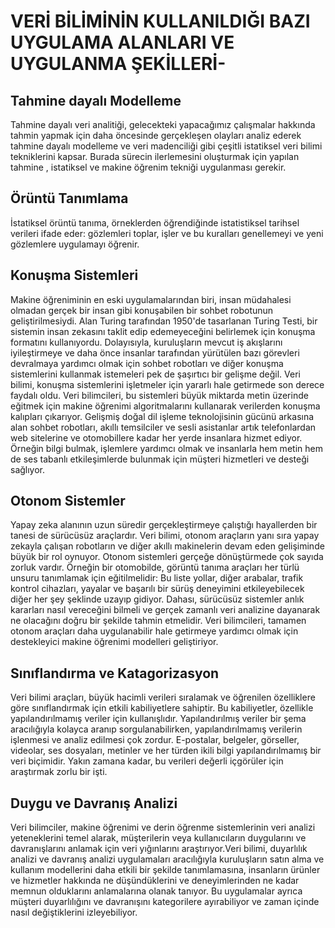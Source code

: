 # VERİ BİLİMİNİN KULLANILDIĞI BAZI UYGULAMA ALANLARI VE UYGULANMA ŞEKİLLERİ-
## Tahmine dayalı Modelleme
  Tahmine dayalı veri analitiği, gelecekteki yapacağımız çalışmalar hakkında tahmin yapmak için daha öncesinde gerçekleşen olayları analiz ederek tahmine dayalı modelleme ve veri madenciliği gibi çeşitli istatiksel veri bilimi tekniklerini kapsar. Burada sürecin ilerlemesini oluşturmak için yapılan tahmine , istatiksel ve makine öğrenim tekniği uygulanması gerekir.
## Örüntü Tanımlama
  İstatiksel örüntü tanıma, örneklerden öğrendiğinde istatistiksel tarihsel verileri ifade eder: gözlemleri toplar, işler ve bu kuralları genellemeyi ve yeni gözlemlere uygulamayı öğrenir.

## Konuşma Sistemleri
  Makine öğreniminin en eski uygulamalarından biri, insan müdahalesi olmadan gerçek bir insan gibi konuşabilen bir sohbet robotunun geliştirilmesiydi. Alan Turing tarafından 1950'de tasarlanan Turing Testi, bir sistemin insan zekasını taklit edip edemeyeceğini belirlemek için konuşma formatını kullanıyordu. Dolayısıyla, kuruluşların mevcut iş akışlarını iyileştirmeye ve daha önce insanlar tarafından yürütülen bazı görevleri devralmaya yardımcı olmak için sohbet robotları ve diğer konuşma sistemlerini kullanmak istemeleri pek de şaşırtıcı bir gelişme değil.
Veri bilimi, konuşma sistemlerini işletmeler için yararlı hale getirmede son derece faydalı oldu. Veri bilimcileri, bu sistemleri büyük miktarda metin üzerinde eğitmek için makine öğrenimi algoritmalarını kullanarak verilerden konuşma kalıpları çıkarıyor. Gelişmiş doğal dil işleme teknolojisinin gücünü arkasına alan sohbet robotları, akıllı temsilciler ve sesli asistanlar artık telefonlardan web sitelerine ve otomobillere kadar her yerde insanlara hizmet ediyor. Örneğin bilgi bulmak, işlemlere yardımcı olmak ve insanlarla hem metin hem de ses tabanlı etkileşimlerde bulunmak için müşteri hizmetleri ve desteği sağlıyor.

## Otonom Sistemler
  Yapay zeka alanının uzun süredir gerçekleştirmeye çalıştığı hayallerden bir tanesi de sürücüsüz araçlardır. Veri bilimi, otonom araçların yanı sıra yapay zekayla çalışan robotların ve diğer akıllı makinelerin devam eden gelişiminde büyük bir rol oynuyor.
Otonom sistemleri gerçeğe dönüştürmede çok sayıda zorluk vardır. Örneğin bir otomobilde, görüntü tanıma araçları her türlü unsuru tanımlamak için eğitilmelidir: Bu liste yollar, diğer arabalar, trafik kontrol cihazları, yayalar ve başarılı bir sürüş deneyimini etkileyebilecek diğer her şey şeklinde uzayıp gidiyor. Dahası, sürücüsüz sistemler anlık kararları nasıl vereceğini bilmeli ve gerçek zamanlı veri analizine dayanarak ne olacağını doğru bir şekilde tahmin etmelidir. Veri bilimcileri, tamamen otonom araçları daha uygulanabilir hale getirmeye yardımcı olmak için destekleyici makine öğrenimi modelleri geliştiriyor.

## Sınıflandırma ve Katagorizasyon
  Veri bilimi araçları, büyük hacimli verileri sıralamak ve öğrenilen özelliklere göre sınıflandırmak için etkili kabiliyetlere sahiptir. Bu kabiliyetler, özellikle yapılandırılmamış veriler için kullanışlıdır. Yapılandırılmış veriler bir şema aracılığıyla kolayca aranıp sorgulanabilirken, yapılandırılmamış verilerin işlenmesi ve analiz edilmesi çok zordur. E-postalar, belgeler, görseller, videolar, ses dosyaları, metinler ve her türden ikili bilgi yapılandırılmamış bir veri biçimidir. Yakın zamana kadar, bu verileri değerli içgörüler için araştırmak zorlu bir işti.
## Duygu ve Davranış Analizi
  Veri bilimciler, makine öğrenimi ve derin öğrenme sistemlerinin veri analizi yeteneklerini temel alarak, müşterilerin veya kullanıcıların duygularını ve davranışlarını anlamak için veri yığınlarını araştırıyor.Veri bilimi, duyarlılık analizi ve davranış analizi uygulamaları aracılığıyla kuruluşların satın alma ve kullanım modellerini daha etkili bir şekilde tanımlamasına, insanların ürünler ve hizmetler hakkında ne düşündüklerini ve deneyimlerinden ne kadar memnun olduklarını anlamalarına olanak tanıyor. Bu uygulamalar ayrıca müşteri duyarlılığını ve davranışını kategorilere ayırabiliyor ve zaman içinde nasıl değiştiklerini izleyebiliyor.
